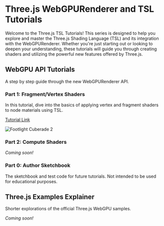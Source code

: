 # Three.js WebGPURenderer and TSL Tutorials
Welcome to the Three.js TSL Tutorials! This series is designed to help you explore and master the Three.js Shading Language (TSL) and its integration with the WebGPURenderer. Whether you're just starting out or looking to deepen your understanding, these tutorials will guide you through creating shaders and utilizing the powerful new features offered by Three.js.

## WebGPU API Tutorials

A step by step guide through the new WebGPURenderer API.

### Part 1: Fragment/Vertex Shaders
In this tutorial,  dive into the basics of applying vertex and fragment shaders to node materials using TSL. 

[Tutorial Link](https://medium.com/@christianhelgeson/three-js-webgpurenderer-part-1-fragment-vertex-shaders-1070063447f0)

![Footlight Cuberade 2](https://github.com/user-attachments/assets/19ae66b9-cc45-463d-863c-61dd7e791326)

### Part 2: Compute Shaders
*Coming soon!*

### Part 0: Author Sketchbook
The sketchbook and test code for future tutorials. Not intended to be used for educational purposes.

## Three.js Examples Explainer

Shorter explorations of the official Three.js WebGPU samples.

*Coming soon!*
